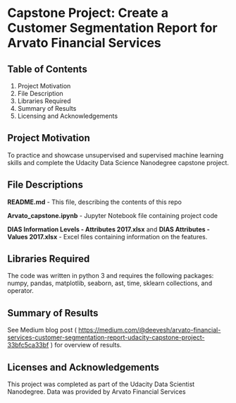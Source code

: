 # Capstone Project: Create a Customer Segmentation Report for Arvato Financial Services

## Table of Contents
1) Project Motivation <br>
2) File Description <br>
3) Libraries Required <br>
4) Summary of Results <br>
5) Licensing and Acknowledgements <br>

## Project Motivation
To practice and showcase unsupervised and supervised machine learning skills and complete the Udacity Data Science Nanodegree capstone project.

## File Descriptions
**README.md** - This file, describing the contents of this repo

**Arvato_capstone.ipynb** - Jupyter Notebook file containing project code

**DIAS Information Levels - Attributes 2017.xlsx** and **DIAS Attributes - Values 2017.xlsx** - Excel files containing information on the features.


## Libraries Required
The code was written in python 3 and requires the following packages: numpy, pandas, matplotlib, seaborn, ast, time, sklearn collections, and operator.  

## Summary of Results
See Medium blog post (
https://medium.com/@deevesh/arvato-financial-services-customer-segmentation-report-udacity-capstone-project-33bfc5ca33bf ) for overview of results.  

## Licenses and Acknowledgements
This project was completed as part of the Udacity Data Scientist Nanodegree.
Data was provided by Arvato Financial Services
